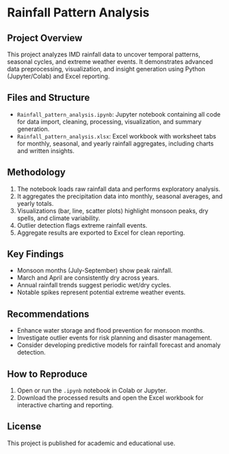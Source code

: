 # Rainfall Pattern Analysis

## Project Overview

This project analyzes IMD rainfall data to uncover temporal patterns, seasonal cycles, and extreme weather events. It demonstrates advanced data preprocessing, visualization, and insight generation using Python (Jupyter/Colab) and Excel reporting.

## Files and Structure

- `Rainfall_pattern_analysis.ipynb`: Jupyter notebook containing all code for data import, cleaning, processing, visualization, and summary generation.
- `Rainfall_pattern_analysis.xlsx`: Excel workbook with worksheet tabs for monthly, seasonal, and yearly rainfall aggregates, including charts and written insights.

## Methodology

1. The notebook loads raw rainfall data and performs exploratory analysis.
2. It aggregates the precipitation data into monthly, seasonal averages, and yearly totals.
3. Visualizations (bar, line, scatter plots) highlight monsoon peaks, dry spells, and climate variability.
4. Outlier detection flags extreme rainfall events.
5. Aggregate results are exported to Excel for clean reporting.

## Key Findings

- Monsoon months (July-September) show peak rainfall.
- March and April are consistently dry across years.
- Annual rainfall trends suggest periodic wet/dry cycles.
- Notable spikes represent potential extreme weather events.

## Recommendations

- Enhance water storage and flood prevention for monsoon months.
- Investigate outlier events for risk planning and disaster management.
- Consider developing predictive models for rainfall forecast and anomaly detection.

## How to Reproduce

1. Open or run the `.ipynb` notebook in Colab or Jupyter.
2. Download the processed results and open the Excel workbook for interactive charting and reporting.

## License

This project is published for academic and educational use.
